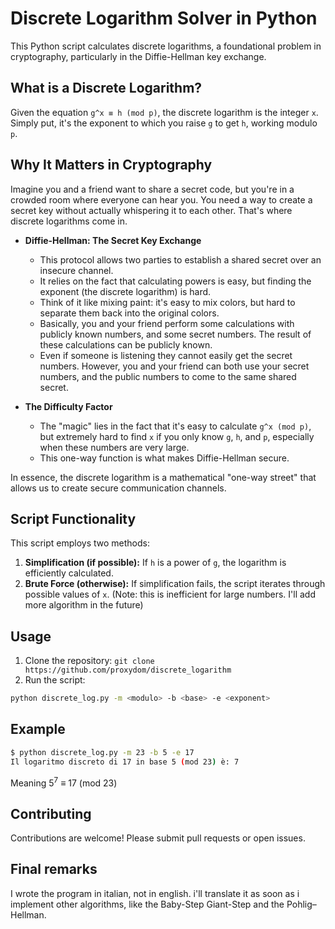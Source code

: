 # Discrete Logarithm Solver in Python

This Python script calculates discrete logarithms, a foundational problem in cryptography, particularly in the Diffie-Hellman key exchange.

## What is a Discrete Logarithm?

Given the equation `g^x ≡ h (mod p)`, the discrete logarithm is the integer `x`. Simply put, it's the exponent to which you raise `g` to get `h`, working modulo `p`.

## Why It Matters in Cryptography

Imagine you and a friend want to share a secret code, but you're in a crowded room where everyone can hear you. You need a way to create a secret key without actually whispering it to each other. That's where discrete logarithms come in.

* **Diffie-Hellman: The Secret Key Exchange**
    * This protocol allows two parties to establish a shared secret over an insecure channel.
    * It relies on the fact that calculating powers is easy, but finding the exponent (the discrete logarithm) is hard.
    * Think of it like mixing paint: it's easy to mix colors, but hard to separate them back into the original colors.
    * Basically, you and your friend perform some calculations with publicly known numbers, and some secret numbers. The result of these calculations can be publicly known.
    * Even if someone is listening they cannot easily get the secret numbers. However, you and your friend can both use your secret numbers, and the public numbers to come to the same shared secret.

* **The Difficulty Factor**
    * The "magic" lies in the fact that it's easy to calculate `g^x (mod p)`, but extremely hard to find `x` if you only know `g`, `h`, and `p`, especially when these numbers are very large.
    * This one-way function is what makes Diffie-Hellman secure.

In essence, the discrete logarithm is a mathematical "one-way street" that allows us to create secure communication channels.

## Script Functionality

This script employs two methods:

1.  **Simplification (if possible):** If `h` is a power of `g`, the logarithm is efficiently calculated.
2.  **Brute Force (otherwise):** If simplification fails, the script iterates through possible values of `x`. (Note: this is inefficient for large numbers. I'll add more algorithm in the future)

## Usage

1.  Clone the repository: `git clone https://github.com/proxydom/discrete_logarithm`
2.  Run the script:

```bash
python discrete_log.py -m <modulo> -b <base> -e <exponent>
```
## Example
```bash
$ python discrete_log.py -m 23 -b 5 -e 17
Il logaritmo discreto di 17 in base 5 (mod 23) è: 7

```
Meaning 5<sup>7</sup> ≡ 17 (mod 23)

## Contributing
Contributions are welcome! Please submit pull requests or open issues.

## Final remarks
I wrote the program in italian, not in english. i'll translate it as soon as i implement other algorithms, like the Baby-Step Giant-Step and the Pohlig–Hellman. 
